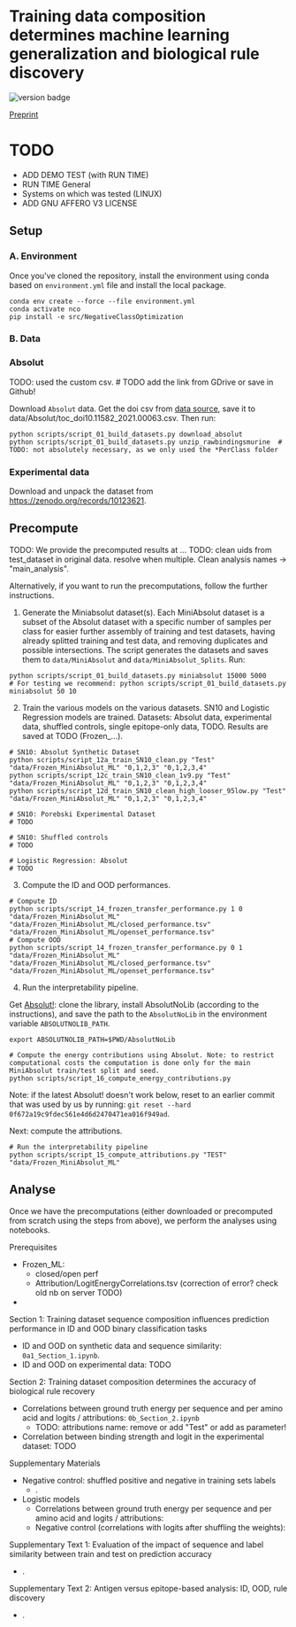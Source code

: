 # Training data composition determines machine learning generalization and biological rule discovery

![version badge](https://img.shields.io/badge/version-0.9-green)

[Preprint](https://www.biorxiv.org/content/10.1101/2024.06.17.599333v2.abstract)

# TODO
- ADD DEMO TEST (with RUN TIME)
- RUN TIME General
- Systems on which was tested (LINUX)
- ADD GNU AFFERO V3 LICENSE

## Setup

### A. Environment
Once you've cloned the repository, install the environment using conda based on `environment.yml` file and install the local package.
```
conda env create --force --file environment.yml
conda activate nco
pip install -e src/NegativeClassOptimization
```

### B. Data

### Absolut

TODO: used the custom csv. # TODO add the link from GDrive or save in Github!

Download `Absolut` data. Get the doi csv from [data source](https://archive.norstore.no/pages/public/toc.jsf?code=A3TL2NWADL), save it to data/Absolut/toc_doi10.11582_2021.00063.csv. Then run:

```
python scripts/script_01_build_datasets.py download_absolut
python scripts/script_01_build_datasets.py unzip_rawbindingsmurine  # TODO: not absolutely necessary, as we only used the *PerClass folder
```

### Experimental data

Download and unpack the dataset from https://zenodo.org/records/10123621.


## Precompute

TODO: We provide the precomputed results at ...
TODO: clean uids from test_dataset in original data. resolve when multiple. Clean analysis names -> "main_analysis".

Alternatively, if you want to run the precomputations, follow the further instructions.

1. Generate the Miniabsolut dataset(s). Each MiniAbsolut dataset is a subset of the Absolut dataset with a specific number of samples per class for easier further assembly of training and test datasets, having already splitted training and test data, and removing duplicates and possible intersections. The script generates the datasets and saves them to `data/MiniAbsolut` and `data/MiniAbsolut_Splits`. Run:

```
python scripts/script_01_build_datasets.py miniabsolut 15000 5000
# For testing we recommend: python scripts/script_01_build_datasets.py miniabsolut 50 10
```

2. Train the various models on the various datasets. SN10 and Logistic Regression models are trained. Datasets: Absolut data, experimental data, shuffled controls, single epitope-only data, TODO. Results are saved at TODO (Frozen_...).

```
# SN10: Absolut Synthetic Dataset
python scripts/script_12a_train_SN10_clean.py "Test" "data/Frozen_MiniAbsolut_ML" "0,1,2,3" "0,1,2,3,4"
python scripts/script_12c_train_SN10_clean_1v9.py "Test" "data/Frozen_MiniAbsolut_ML" "0,1,2,3" "0,1,2,3,4"
python scripts/script_12d_train_SN10_clean_high_looser_95low.py "Test" "data/Frozen_MiniAbsolut_ML" "0,1,2,3" "0,1,2,3,4"

# SN10: Porebski Experimental Dataset
# TODO

# SN10: Shuffled controls
# TODO

# Logistic Regression: Absolut
# TODO
```

3. Compute the ID and OOD performances.

```
# Compute ID
python scripts/script_14_frozen_transfer_performance.py 1 0 "data/Frozen_MiniAbsolut_ML" "data/Frozen_MiniAbsolut_ML/closed_performance.tsv" "data/Frozen_MiniAbsolut_ML/openset_performance.tsv"
# Compute OOD
python scripts/script_14_frozen_transfer_performance.py 0 1 "data/Frozen_MiniAbsolut_ML" "data/Frozen_MiniAbsolut_ML/closed_performance.tsv" "data/Frozen_MiniAbsolut_ML/openset_performance.tsv"
```

4. Run the interpretability pipeline.

Get [Absolut!](https://github.com/csi-greifflab/Absolut): clone the library, install AbsolutNoLib (according to the instructions), and save the path to the `AbsolutNoLib` in the environment variable `ABSOLUTNOLIB_PATH`.

```
export ABSOLUTNOLIB_PATH=$PWD/AbsolutNoLib

# Compute the energy contributions using Absolut. Note: to restrict computational costs the computation is done only for the main MiniAbsolut train/test split and seed. 
python scripts/script_16_compute_energy_contributions.py
```

Note: if the latest Absolut! doesn't work below, reset to an earlier commit that was used by us by running: `git reset --hard 0f672a19c9fdec561e4d6d2470471ea016f949ad`.

Next: compute the attributions.

```
# Run the interpretability pipeline
python scripts/script_15_compute_attributions.py "TEST" "data/Frozen_MiniAbsolut_ML"
```

## Analyse

Once we have the precomputations (either downloaded or precomputed from scratch using the steps from above), we perform the analyses using notebooks.

Prerequisites
- Frozen_ML:
  - closed/open perf
  - Attribution/LogitEnergyCorrelations.tsv (correction of error? check old nb on server TODO)
- 

Section 1: Training dataset sequence composition influences prediction performance in ID and OOD binary classification tasks
- ID and OOD on synthetic data and sequence similarity: `0a1_Section_1.ipynb`.
- ID and OOD on experimental data: TODO

Section 2: Training dataset composition determines the accuracy of biological rule recovery
- Correlations between ground truth energy per sequence and per amino acid and logits / attributions: `0b_Section_2.ipynb`
  - TODO: attributions name: remove or add "Test" or add as parameter!
- Correlation between binding strength and logit in the experimental dataset: TODO

Supplementary Materials
- Negative control: shuffled positive and negative in training sets labels
  -  .
- Logistic models
  - Correlations between ground truth energy per sequence and per amino acid and logits / attributions: 
  - Negative control (correlations with logits after shuffling the weights): 

Supplementary Text 1: Evaluation of the impact of sequence and label similarity between train and test on prediction accuracy 
- .

Supplementary Text 2: Antigen versus epitope-based analysis: ID, OOD, rule discovery
- .

